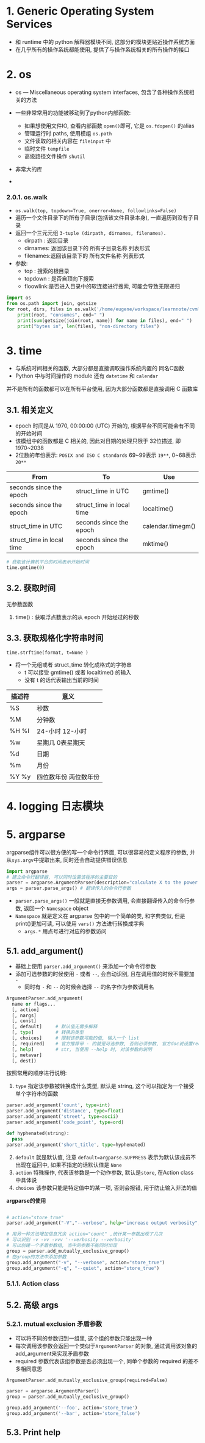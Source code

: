 # 1. Generic Operating System Services

* 和 runtime 中的 python 解释器模块不同, 这部分的模块更贴近操作系统方面
* 在几乎所有的操作系统都能使用, 提供了与操作系统相关的所有操作的接口  

# 2. os

* os — Miscellaneous operating system interfaces, 包含了各种操作系统相关的方法
* 一些非常常用的功能被移动到了python内部函数:
  * 如果想使用文件IO, 查看内部函数 `open()`即可, 它是 `os.fdopen()` 的alias
  * 管理运行时 paths, 使用模组 `os.path`
  * 文件读取的相关内容在 `fileinput` 中
  * 临时文件 `tempfile`
  * 高级路径文件操作 `shutil`


* 非常大的库
* 

### 2.0.1. os.walk

- `os.walk(top, topdown=True, onerror=None, followlinks=False)`
- 遍历一个文件目录下的所有子目录(包括该文件目录本身), 一直遍历到没有子目录
- 返回一个三元元组 `3-tuple (dirpath, dirnames, filenames).`
  - dirpath : 返回目录
  - dirnames: 返回该目录下的 所有子目录名称 列表形式
  - filenames:返回该目录下的 所有文件名称   列表形式
- 参数:
  - top     : 搜索的根目录
  - topdown : 是否自顶向下搜索
  - floowlink:是否进入目录中的软连接进行搜索, 可能会导致无限递归
```py
import os
from os.path import join, getsize
for root, dirs, files in os.walk('/home/eugene/workspace/learnnote/cvml'):
    print(root, "consumes", end=" ")
    print(sum(getsize(join(root, name)) for name in files), end=" ")
    print("bytes in", len(files), "non-directory files")

```

# 3. time

* 与系统时间相关的函数, 大部分都是直接调取操作系统内置的 同名C函数  
* Python 中与时间操作的 module 还有 `datetime` 和 `calendar`

并不是所有的函数都可以在所有平台使用, 因为大部分函数都是直接调用 C 函数库

## 3.1. 相关定义

* epoch 时间是从 1970, 00:00:00 (UTC) 开始的, 根据平台不同可能会有不同的开始时间
* 该模组中的函数都是 C 相关的, 因此对日期的处理只限于 32位描述, 即 1970~2038
* 2位数的年份表示: `POSIX and ISO C standards` 69~99表示 `19**`, 0~68表示`20**`

| From                      | To                        | Use               |
| ------------------------- | ------------------------- | ----------------- |
| seconds since the epoch   | struct_time in UTC        | gmtime()          |
| seconds since the epoch   | struct_time in local time | localtime()       |
| struct_time in UTC        | seconds since the epoch   | calendar.timegm() |
| struct_time in local time | seconds since the epoch   | mktime()          |
```py
# 获取该计算机平台的时间表示开始时间
time.gmtime(0)

```

## 3.2. 获取时间

无参数函数
1. time()    : 获取浮点数表示的从 epoch 开始经过的秒数

## 3.3. 获取规格化字符串时间

`time.strftime(format, t=None )`
* 将一个元组或者 struct_time 转化成格式的字符串
  * t 可以接受 gmtime() 或者 localtime() 的输入
  * 没有 t 的话代表输出当前的时间

| 描述符 | 意义                  |
| ------ | --------------------- |
| %S     | 秒数                  |
| %M     | 分钟数                |
| %H %I  | 24-小时 12-小时       |
| %w     | 星期几 0表星期天      |
| %d     | 日期                  |
| %m     | 月份                  |
| %Y %y  | 四位数年份 两位数年份 |

# 4. logging 日志模块


# 5. argparse

argparse组件可以很方便的写一个命令行界面, 可以很容易的定义程序的参数, 并从`sys.argv`中提取出来, 同时还会自动提供错误信息  

```py
import argparse
# 建立命令行翻译器, 可以同时设置该程序的主要目的
parser = argparse.ArgumentParser(description="calculate X to the power of Y")  
args = parser.parse_args() # 翻译传入的命令行参数
```

* `parser.parse_args()` 一般就是直接无参数调用, 会直接翻译传入的命令行参数, 返回一个 `Namespace` object
* `Namespace` 就是定义在 argparse 包中的一个简单的类, 和字典类似, 但是 print()更加可读, 可以使用 `vars()` 方法进行转换成字典
  * `args.*` 用点号进行对应的参数访问

## 5.1. add_argument()

* 基础上使用 `parser.add_argument()` 来添加一个命令行参数  
* 添加可选参数的时候使用 `-` 或者 `--`, 会自动识别, 且在调用值的时候不需要加 `-`
  * 同时有 `-` 和 `--` 的时候会选择 `--` 的名字作为参数调用名

```py
ArgumentParser.add_argument(
  name or flags...
  [, action]
  [, nargs]
  [, const]
  [, default]     # 默认值无需多解释
  [, type]        # 转换的类型
  [, choices]     # 限制该参数可能的值, 输入一个 list 
  [, required]    # 官方推荐带 - 的就是可选参数, 否则必须参数, 官方doc说设置required会带来混淆因此应该避免使用. 但是实际上都在用
  [, help]        # str, 当使用 --help 时, 对该参数的说明
  [, metavar]
  [, dest])
```


按照常用的顺序进行说明:
1. `type`    指定该参数被转换成什么类型, 默认是 string, 这个可以指定为一个接受单个字符串的函数
```py
parser.add_argument('count', type=int)
parser.add_argument('distance', type=float)
parser.add_argument('street', type=ascii)
parser.add_argument('code_point', type=ord)

def hyphenated(string):
  pass
parser.add_argument('short_title', type=hyphenated)
```
2. `default`  就是默认值, 注意 `default=argparse.SUPPRESS` 表示为默认该成员不出现在返回中, 如果不指定的话默认值是 `None`
3. `action`   特殊操作, 代表该参数是一个动作参数, 默认是`store`, 在Action class 中具体说
4. `choices`  该参数只能是特定值中的某一项, 否则会报错, 用于防止输入非法的值


**argparse的使用**
```python

# action="store_true"
parser.add_argument("-V","--verbose", help="increase output verbosity", action="store_true")

# 用另一种方法增加信息冗余 action="count" ,统计某一参数出现了几次
# 可以识别 -v -vv -vvv '--verbosity --verbosity'
# 可以创建一个矛盾参数组, 当中的参数不能同时出现
group = parser.add_mutually_exclusive_group()
# 在group的方法中添加参数
group.add_argument("-v", "--verbose", action="store_true")
group.add_argument("-q", "--quiet", action="store_true")
```  

### 5.1.1. Action class


## 5.2. 高级 args

### 5.2.1. mutual exclusion 矛盾参数

* 可以将不同的参数归到一组里, 这个组的参数只能出现一种
* 每次调用该参数会返回一个类似于`ArgumentParser` 的对象, 通过调用该对象的 add_argument来实现矛盾参数
* required 参数代表该组参数是否必须出现一个, 同单个参数的 required 的差不多相同意思  

`ArgumentParser.add_mutually_exclusive_group(required=False)`  

```py
parser = argparse.ArgumentParser()
group = parser.add_mutually_exclusive_group()

group.add_argument('--foo', action='store_true')
group.add_argument('--bar', action='store_false')
```

## 5.3. Print help

